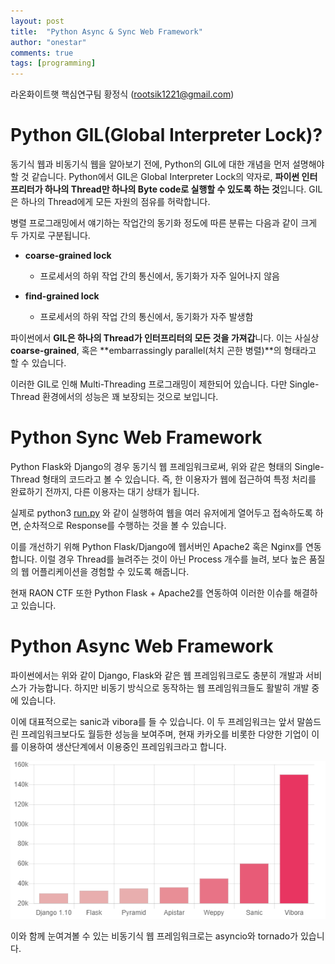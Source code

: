 ```yaml
---
layout: post
title:  "Python Async & Sync Web Framework"
author: "onestar"
comments: true
tags: [programming]
---
```


라온화이트햇 핵심연구팀 황정식 ([rootsik1221@gmail.com](mailto:rootsik1221@gmail.com))

# **Python GIL(Global Interpreter Lock)?**

 동기식 웹과 비동기식 웹을 알아보기 전에, Python의 GIL에 대한 개념을 먼저 설명해야 할 것 같습니다. Python에서 GIL은 Global Interpreter Lock의 약자로, **파이썬 인터프리터가 하나의 Thread만 하나의 Byte code로 실행할 수 있도록 하는 것**입니다. GIL은 하나의 Thread에게 모든 자원의 점유를 허락합니다. 

병렬 프로그래밍에서 얘기하는 작업간의 동기화 정도에 따른 분류는 다음과 같이 크게 두 가지로 구분됩니다.

- **coarse-grained lock**
    - 프로세서의 하위 작업 간의 통신에서, 동기화가 자주 일어나지 않음

- **find-grained lock**
    - 프로세서의 하위 작업 간의 통신에서, 동기화가 자주 발생함

파이썬에서 **GIL은 하나의 Thread가 인터프리터의 모든 것을 가져갑**니다. 이는 사실상 **coarse-grained**, 혹은 **embarrassingly parallel(처치 곤한 병렬)**의 형태라고 할 수 있습니다.

이러한 GIL로 인해 Multi-Threading 프로그래밍이 제한되어 있습니다. 다만 Single-Thread 환경에서의 성능은 꽤 보장되는 것으로 보입니다.

# Python Sync Web Framework

Python Flask와 Django의 경우 동기식 웹 프레임워크로써, 위와 같은 형태의 Single-Thread 형태의 코드라고 볼 수 있습니다. 즉, 한 이용자가 웹에 접근하여 특정 처리를 완료하기 전까지, 다른 이용자는 대기 상태가 됩니다.

실제로 python3 [run.py](http://run.py) 와 같이 실행하여 웹을 여러 유저에게 열어두고 접속하도록 하면, 순차적으로 Response를 수행하는 것을 볼 수 있습니다.

이를 개선하기 위해 Python Flask/Django에 웹서버인 Apache2 혹은 Nginx를 연동합니다. 이럴 경우 Thread를 늘려주는 것이 아닌 Process 개수를 늘려, 보다 높은 품질의 웹 어플리케이션을 경험할 수 있도록 해줍니다.

현재 RAON CTF 또한 Python Flask + Apache2를 연동하여 이러한 이슈를 해결하고 있습니다.

# Python Async Web Framework

파이썬에서는 위와 같이 Django, Flask와 같은 웹 프레임워크로도 충분히 개발과 서비스가 가능합니다. 하지만 비동기 방식으로 동작하는 웹 프레임워크들도 활발히 개발 중에 있습니다.

이에 대표적으로는 sanic과 vibora를 들 수 있습니다. 이 두 프레임워크는 앞서 말씀드린 프레임워크보다도 월등한 성능을 보여주며, 현재 카카오를 비롯한 다양한 기업이 이를 이용하여 생산단계에서 이용중인 프레임워크라고 합니다.

![/assets/d560474a-2ffd-44d1-96cf-811a77d78db6/03435ae4-074d-4066-a990-60f915cc9155.png](/assets/d560474a-2ffd-44d1-96cf-811a77d78db6/03435ae4-074d-4066-a990-60f915cc9155.png)

이와 함께 눈여겨볼 수 있는 비동기식 웹 프레임워크로는 asyncio와 tornado가 있습니다.